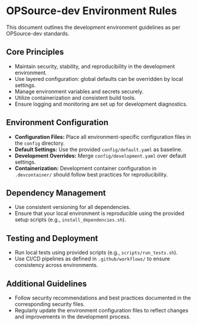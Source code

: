 # OPSource-dev Environment Rules

This document outlines the development environment guidelines as per OPSource-dev standards.

## Core Principles

- Maintain security, stability, and reproducibility in the development environment.
- Use layered configuration: global defaults can be overridden by local settings.
- Manage environment variables and secrets securely.
- Utilize containerization and consistent build tools.
- Ensure logging and monitoring are set up for development diagnostics.

## Environment Configuration

- **Configuration Files:** Place all environment-specific configuration files in the `config` directory.
- **Default Settings:** Use the provided `config/default.yaml` as baseline.
- **Development Overrides:** Merge `config/development.yaml` over default settings.
- **Containerization:** Development container configuration in `.devcontainer/` should follow best practices for reproducibility.

## Dependency Management

- Use consistent versioning for all dependencies.
- Ensure that your local environment is reproducible using the provided setup scripts (e.g., `install_dependencies.sh`).

## Testing and Deployment

- Run local tests using provided scripts (e.g., `scripts/run_tests.sh`).
- Use CI/CD pipelines as defined in `.github/workflows/` to ensure consistency across environments.

## Additional Guidelines

- Follow security recommendations and best practices documented in the corresponding security files.
- Regularly update the environment configuration files to reflect changes and improvements in the development process.
